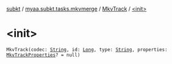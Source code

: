 [subkt](../../index.md) / [myaa.subkt.tasks.mkvmerge](../index.md) / [MkvTrack](index.md) / [&lt;init&gt;](./-init-.md)

# &lt;init&gt;

`MkvTrack(codec: `[`String`](https://kotlinlang.org/api/latest/jvm/stdlib/kotlin/-string/index.html)`, id: `[`Long`](https://kotlinlang.org/api/latest/jvm/stdlib/kotlin/-long/index.html)`, type: `[`String`](https://kotlinlang.org/api/latest/jvm/stdlib/kotlin/-string/index.html)`, properties: `[`MkvTrackProperties`](../-mkv-track-properties/index.md)`? = null)`